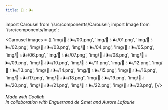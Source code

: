 ```yaml
---
title: 🔵 💧 🌬️
---
```


import Carousel from '/src/components/Carousel';
import Image from '/src/components/Image';

<Carousel images = {[
'img/🔵 💧 🌬️/00.png',
'img/🔵 💧 🌬️/01.png',
'img/🔵 💧 🌬️/02.png',
'img/🔵 💧 🌬️/03.png',
'img/🔵 💧 🌬️/04.png',
'img/🔵 💧 🌬️/05.png',
'img/🔵 💧 🌬️/06.png',
'img/🔵 💧 🌬️/07.png',
'img/🔵 💧 🌬️/08.png',
'img/🔵 💧 🌬️/09.png',
'img/🔵 💧 🌬️/10.png',
'img/🔵 💧 🌬️/11.png',
'img/🔵 💧 🌬️/12.png',
'img/🔵 💧 🌬️/13.png',
'img/🔵 💧 🌬️/14.png',
'img/🔵 💧 🌬️/15.png',
'img/🔵 💧 🌬️/16.png',
'img/🔵 💧 🌬️/17.png',
'img/🔵 💧 🌬️/18.png',
'img/🔵 💧 🌬️/19.png',
'img/🔵 💧 🌬️/20.png',
'img/🔵 💧 🌬️/21.png',
'img/🔵 💧 🌬️/22.png',
'img/🔵 💧 🌬️/23.png',
]}/>

_Made with Coollab_<br/>
_In collaboration with Enguerrand de Smet and Aurore Lafaurie_
